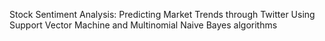 Stock Sentiment Analysis: Predicting Market Trends through Twitter 
Using Support Vector Machine and Multinomial Naive Bayes algorithms
